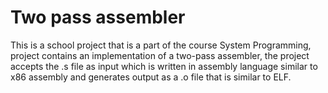 # Two pass assembler
This is a school project that is a part of the course System Programming, project contains an implementation of a two-pass assembler, the project accepts the .s file as input which is written in assembly language similar to x86 assembly and generates output as a .o file that is similar to ELF.
